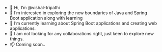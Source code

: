 - 👋 Hi, I’m @vishal-tripathi
- 👀 I’m interested in exploring the new boundaries of Java and Spring Boot application along with learning 
- 🌱 I’m currently learning about Spring Boot applications and creating web applications.
- 💞️ I am not looking for any collaborations right, just keen to explore new things.
- 📫 Coming soon..

<!---
vishal-tripathi/vishal-tripathi is a ✨ special ✨ repository because its `README.md` (this file) appears on your GitHub profile.
You can click the Preview link to take a look at your changes.
--->
